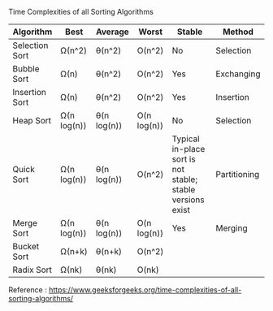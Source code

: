 Time Complexities of all Sorting Algorithms

Algorithm | Best|Average|Worst|Stable|Method
--| -- | --| --|--|--|
Selection Sort|Ω(n^2)|θ(n^2)|O(n^2)|No|Selection
Bubble Sort|Ω(n)|θ(n^2)|O(n^2)|Yes|Exchanging	
Insertion Sort|Ω(n)|θ(n^2)|O(n^2)|Yes|Insertion
Heap Sort|Ω(n log(n))|θ(n log(n))|O(n log(n))|No|Selection
Quick Sort|Ω(n log(n))|θ(n log(n))|O(n^2) | Typical in-place sort is not stable; stable versions exist|	Partitioning	
Merge Sort|Ω(n log(n))|θ(n log(n))|O(n log(n))|Yes|Merging
Bucket Sort|Ω(n+k)|θ(n+k)|O(n^2)| | 
Radix Sort|Ω(nk)|θ(nk)|O(nk)| | 



Reference : https://www.geeksforgeeks.org/time-complexities-of-all-sorting-algorithms/
